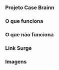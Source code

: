 ### Projeto Case Brainn


### O que funciona


### O que não funciona


### Link Surge 


### Imagens

